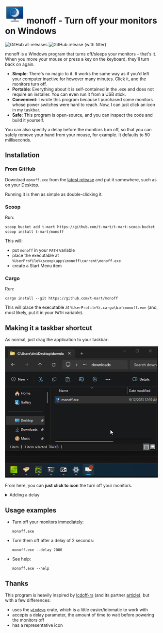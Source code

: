 # ![monoff](docs/monoff.png) monoff - Turn off your monitors on Windows

![GitHub all releases](https://img.shields.io/github/downloads/t-mart/monoff/total)
![GitHub release (with filter)](https://img.shields.io/github/v/release/t-mart/monoff)

monoff is a Windows program that turns off/sleeps your monitors – that's it. When you
move your mouse or press a key on the keyboard, they'll turn back on again.

- **Simple**: There's no magic to it. It works the same way as if you'd left your computer
inactive for however many minutes. Click it, and the monitors turn off.
- **Portable**: Everything about it is self-contained in the .exe and does not
require an installer. You can even run it from a USB stick.
- **Convenient**: I wrote this program because I purchased some monitors whose
power switches were hard to reach. Now, I can just click an icon in my taskbar.
- **Safe**: This program is open-source, and you can inspect the code and build it yourself.

You can also specify a delay before the monitors turn off, so that you can
safely remove your hand from your mouse, for example. It defaults to 50 milliseconds.

## Installation

### From GitHub

Download `monoff.exe` from the [latest
release](https://github.com/t-mart/monoff/releases/latest) and put it somewhere,
such as on your Desktop.

Running it is then as simple as double-clicking it.

### Scoop

Run:

```shell
scoop bucket add t-mart https://github.com/t-mart/t-mart-scoop-bucket
scoop install t-mart/monoff
```

This will:

- put `monoff` in your `PATH` variable
- place the executable at `%UserProfile%\scoop\apps\monoff\current\monoff.exe`
- create a Start Menu item

### Cargo

Run:

```shell
cargo install --git https://github.com/t-mart/monoff
```

This will place the executable at `%UserProfile%\.cargo\bin\monoff.exe` (and, most likely, put it in your `PATH` variable).

## Making it a taskbar shortcut

As normal, just drag the application to your taskbar:

![add to taskbar](/docs/add-to-taskbar.gif)

From here, you can **just click to icon** the turn off your monitors.

<details>
  <summary>Adding a delay</summary>

  The default delay (50ms) is fine in most cases. But, if you want to change the
  delay to this shortcut, edit the `Target` value in its properties:

  ![edit shortcut arguments](/docs/shortcut-arguments.gif)
</details>

## Usage examples

- Turn off your monitors immediately:

  ```shell
  monoff.exe
  ```

- Turn them off after a delay of 2 seconds:

  ```shell
  monoff.exe --delay 2000
  ```

- See help:

  ```shell
  monoff.exe --help
  ```

## Thanks

This program is heavily inspired by [lcdoff-rs](https://github.com/Gekkio/lcdoff-rs) (and its partner [article](https://gekkio.fi/blog/2014/calling-win32-api-with-rust-ffi/)), but with a few differences:

- uses the [`windows`](https://crates.io/crates/windows) crate, which is a
  little easier/idiomatic to work with
- accepts a delay parameter, the amount of time to wait before powering the monitors off
- has a representative icon
